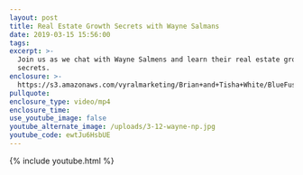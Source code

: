 ```yaml
---
layout: post
title: Real Estate Growth Secrets with Wayne Salmans
date: 2019-03-15 15:56:00
tags:
excerpt: >-
  Join us as we chat with Wayne Salmens and learn their real estate growth
  secrets.
enclosure: >-
  https://s3.amazonaws.com/vyralmarketing/Brian+and+Tisha+White/BlueFuse+Realty-+Real+Estate+Growth+Secrets+with+Wayne+Salmans.mp4
pullquote:
enclosure_type: video/mp4
enclosure_time:
use_youtube_image: false
youtube_alternate_image: /uploads/3-12-wayne-np.jpg
youtube_code: ewtJu6HsbUE
---
```


{% include youtube.html %}